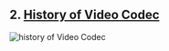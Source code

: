## 2. [History of Video Codec](https://medium.com/videocoin/the-history-of-video-codecs-infographic-432e5be1154f)

![history of Video Codec](https://miro.medium.com/max/1400/1*kEFyUJkn3gnUgrdYv1dbjQ.png)

